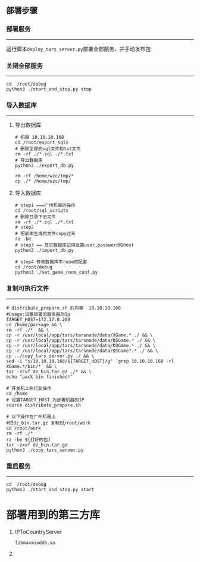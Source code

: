 ## 部署步骤



### 部署服务

***

运行脚本`deploy_tars_server.py`部署全部服务，并手动发布包



### 关闭全部服务

***

```shell
cd	/root/debug
python3 ./start_and_stop.py stop
```



### 导入数据库

***
1. 导出数据库

   ```shell
   # 机器 10.10.10.168
   cd /root/export_sqls
   # 删除全部的sql文件和txt文件
   rm -rf ./*.sql ./*.txt
   # 导出数据库
   python3 ./export_db.py
   
   rm -rf /home/wzc/tmp/*
   cp ./* /home/wzc/tmp/
   ```

2. 导入数据库

   ```shell
   # step1 ===广州机器的操作
   cd /root/sql_scripts
   # 删除目录下旧文件
   rm -rf ./*.sql ./*.txt
   # step2 
   # 把前面生成的文件copy过来
   rz -be 
   # step3 == 其它数据库记得设置user,password和host
   python3 ./import_db.py
   
   # step4 修改数据库中room的配置
   cd /root/debug
   python3 ./set_game_room_conf.py
   ```



### 复制可执行文件

***

```shell
# distribute_prepare.sh 的内容  10.10.10.168
#Usage:设置部署的服务器的Ip
TARGET_HOST=172.17.0.200
cd /home/package && \
rm -rf ./*  && \
cp -r /usr/local/app/tars/tarsnode/data/XGame.* ./ && \
cp -r /usr/local/app/tars/tarsnode/data/QSGame.* ./ && \
cp -r /usr/local/app/tars/tarsnode/data/KOGame.* ./ && \
cp -r /usr/local/app/tars/tarsnode/data/QSGame?.* ./ && \
cp ../copy_tars_server.py ./ && \
sed -i "s/10.10.10.168/${TARGET_HOST}/g" `grep 10.10.10.168 -rl XGame.*/bin/*` && \
tar -zcvf dz_bin.tar.gz ./* && \
echo "pack bin finished!"
```


```shell
# 开发机上执行此操作
cd /home
# 设置TARGET_HOST 为部署机器的IP
source distribute_prepare.sh

# 以下操作在广州机器上
#把dz_bin.tar.gz 复制到/root/work
cd /root/work
rm -rf ./*
rz -be ${打好的包}
tar -zxvf dz_bin.tar.gz
python3 ./copy_tars_server.py
```



### 重启服务

***

```shell
cd	/root/debug
python3 ./start_and_stop.py start
```





# 部署用到的第三方库

1. IPToCountryServer

   ```shell
   libmaxminddb.so
   ```

2. 

